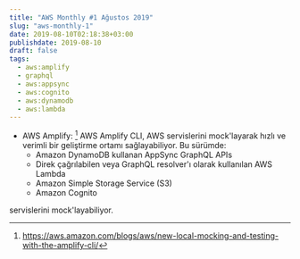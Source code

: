 ```yaml
---
title: "AWS Monthly #1 Ağustos 2019"
slug: "aws-monthly-1"
date: 2019-08-10T02:18:38+03:00
publishdate: 2019-08-10
draft: false
tags:
  - aws:amplify
  - graphql
  - aws:appsync
  - aws:cognito
  - aws:dynamodb
  - aws:lambda
---
```



- AWS Amplify: [^kaynak]
AWS Amplify CLI, AWS servislerini mock'layarak hızlı ve verimli bir geliştirme ortamı sağlayabiliyor.
Bu sürümde:
  * Amazon DynamoDB kullanan AppSync GraphQL APIs
  * Direk çağrılabilen veya GraphQL resolver'ı olarak kullanılan AWS Lambda
  * Amazon Simple Storage Service (S3) 
  * Amazon Cognito

servislerini mock'layabiliyor.


[^kaynak]: https://aws.amazon.com/blogs/aws/new-local-mocking-and-testing-with-the-amplify-cli/
